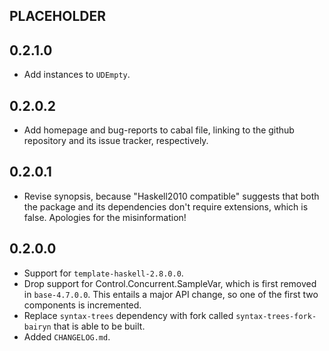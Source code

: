 PLACEHOLDER
-----

0.2.1.0
-----
* Add instances to `UDEmpty`.

0.2.0.2
-----
* Add homepage and bug-reports to cabal file, linking to the github repository
  and its issue tracker, respectively.

0.2.0.1
-----
* Revise synopsis, because "Haskell2010 compatible" suggests that both the
  package and its dependencies don't require extensions, which is false.
  Apologies for the misinformation!

0.2.0.0
-----
* Support for `template-haskell-2.8.0.0`.
* Drop support for Control.Concurrent.SampleVar, which is first removed in
  `base-4.7.0.0`.  This entails a major API change, so one of the first two
  components is incremented.
* Replace `syntax-trees` dependency with fork called
  `syntax-trees-fork-bairyn` that is able to be built.
* Added `CHANGELOG.md`.
